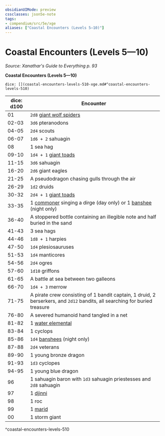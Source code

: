 ```yaml
---
obsidianUIMode: preview
cssclasses: json5e-note
tags:
- compendium/src/5e/xge
aliases: ["Coastal Encounters (Levels 5—10)"]
---
```

# Coastal Encounters (Levels 5—10)
*Source: Xanathar's Guide to Everything p. 93* 

**Coastal Encounters (Levels 5—10)**

`dice: [](coastal-encounters-levels-510-xge.md#^coastal-encounters-levels-510)`

| dice: d100 | Encounter |
|------------|-----------|
| 01 | `2d8` [giant wolf spiders](compendium/bestiary/beast/giant-wolf-spider.md) |
| 02-03 | `3d6` pteranodons |
| 04-05 | `2d4` scouts |
| 06-07 | `1d6 + 2` sahuagin |
| 08 | 1 sea hag |
| 09-10 | `1d4 + 1` [giant toads](compendium/bestiary/beast/giant-toad.md) |
| 11-15 | `3d6` sahuagin |
| 16-20 | `2d6` giant eagles |
| 21-25 | A pseudodragon chasing gulls through the air |
| 26-29 | `1d2` druids |
| 30-32 | `2d4 + 1` [giant toads](compendium/bestiary/beast/giant-toad.md) |
| 33-35 | 1 [commoner](compendium/bestiary/humanoid/commoner.md) singing a dirge (day only) or 1 [banshee](compendium/bestiary/undead/banshee.md) (night only) |
| 36-40 | A stoppered bottle containing an illegible note and half buried in the sand |
| 41-43 | 3 sea hags |
| 44-46 | `1d8 + 1` harpies |
| 47-50 | `1d4` plesiosauruses |
| 51-53 | `1d4` manticores |
| 54-56 | `2d4` ogres |
| 57-60 | `1d10` griffons |
| 61-65 | A battle at sea between two galleons |
| 66-70 | `1d4 + 3` merrow |
| 71-75 | A pirate crew consisting of 1 bandit captain, 1 druid, 2 berserkers, and `2d12` bandits, all searching for buried treasure |
| 76-80 | A severed humanoid hand tangled in a net |
| 81-82 | 1 [water elemental](compendium/bestiary/elemental/water-elemental.md) |
| 83-84 | 1 cyclops |
| 85-86 | `1d4` [banshees](compendium/bestiary/undead/banshee.md) (night only) |
| 87-88 | `2d4` veterans |
| 89-90 | 1 young bronze dragon |
| 91-93 | `1d3` cyclopes |
| 94-95 | 1 young blue dragon |
| 96 | 1 sahuagin baron with `1d3` sahuagin priestesses and `2d8` sahuagin |
| 97 | 1 [djinni](compendium/bestiary/elemental/djinni.md) |
| 98 | 1 roc |
| 99 | 1 [marid](compendium/bestiary/elemental/marid.md) |
| 00 | 1 storm giant |
^coastal-encounters-levels-510